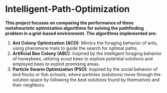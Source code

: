 # Intelligent-Path-Optimization

 **This project focuses on comparing the performance of three metaheuristic optimization algorithms for solving the pathfinding problem in a grid-based environment. The algorithms implemented are:**

1. **Ant Colony Optimization (ACO)**: Mimics the foraging behavior of ants, using pheromone trails to guide the search for optimal paths.
2. **Artificial Bee Colony (ABC)**: Inspired by the intelligent foraging behavior of honeybees, utilizing scout bees to explore potential solutions and employed bees to exploit promising areas.
2. **Particle Swarm Optimization (PSO)**: Inspired by the social behavior of bird flocks or fish schools, where particles (solutions) move through the solution space by following the best solutions found by themselves and their neighbors.
